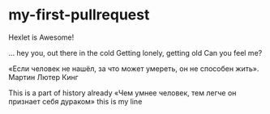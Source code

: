 # my-first-pullrequest

Hexlet is Awesome!

... hey you, out there in the cold
Getting lonely, getting old
Can you feel me?

«Если человек не нашёл, за что может умереть, он не способен жить». Мартин Лютер Кинг

This is a part of history already
«Чем умнее человек, тем легче он признает себя дураком»
this is my line
